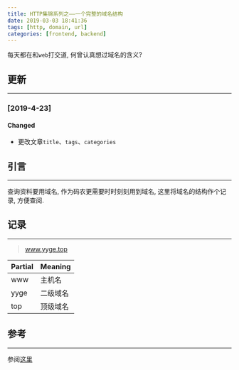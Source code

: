```yaml
---
title: HTTP集锦系列之——一个完整的域名结构
date: 2019-03-03 18:41:36
tags: [http, domain, url]
categories: [frontend, backend]
---
```


每天都在和`web`打交道, 何曾认真想过域名的含义?


<!-- more -->


## 更新

------

### [2019-4-23]

#### Changed

- 更改文章`title`、`tags`、`categories`

## 引言

------

查询资料要用域名, 作为码农更需要时时刻刻用到域名, 这里将域名的结构作个记录, 方便查阅.

## 记录

------

> www.yyge.top

| Partial | Meaning  |
| ------- | -------- |
| www     | 主机名   |
| yyge    | 二级域名 |
| top     | 顶级域名 |

## 参考

------

参阅[这里](https://zhidao.baidu.com/question/239938078.html)
